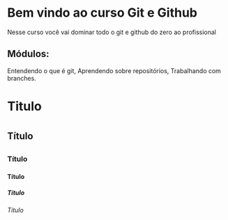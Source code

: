 # Bem vindo ao curso Git e Github
Nesse curso você vai dominar todo o git e github do zero ao profissional

## Módulos:
Entendendo o que é git, Aprendendo sobre repositórios, Trabalhando com branches.

# Titulo <h1>

## Título <h2>

### Título <h3>

#### Título <h4>

##### Título <h5>

######  Título <h6>